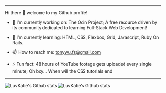 -------

Hi there :wave: welcome to my Github profile!


- :telescope: I’m currently working on: The Odin Project; A free resource driven by its community dedicated to learning Full-Stack Web Development!

- :seedling: I’m currently learning: HTML, CSS, Flexbox, Grid, Javascript, Ruby On Rails.

- :mailbox: How to reach me: tonywu.fs@gmail.com

- :zap: Fun fact: 48 hours of YouTube footage gets uploaded every single minute; Oh boy... When will the CSS tutorials end

-------

<img align="left" alt="LuvKatie's Github stats" src="https://github-readme-stats.vercel.app/api?username=LuvKatie&show_icons=true&hide_border=true&theme=dracula">

<img align="left" alt="LuvKatie's Github stats" src="https://github-readme-stats.vercel.app/api/top-langs/?username=LuvKatie&theme=dracula&layout=compact">
